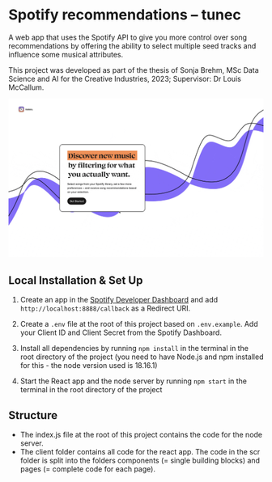 # Spotify recommendations – tunec
A web app that uses the Spotify API to give you more control over song recommendations by offering the ability to select multiple seed tracks and influence some musical attributes.

This project was developed as part of the thesis of Sonja Brehm, MSc Data Science and AI for the Creative Industries, 2023; Supervisor: Dr Louis McCallum. 

<img src="client/src/images/Screen-Recording.gif" width="700"/>

## Local Installation & Set Up

1. Create an app in the [Spotify Developer Dashboard](https://developer.spotify.com/dashboard/) and add `http://localhost:8888/callback` as a Redirect URI.

2. Create a `.env` file at the root of this project based on `.env.example`. Add your Client ID and Client Secret from the Spotify Dashboard.

5. Install all dependencies by running `npm install` in the terminal in the root directory of the project (you need to have Node.js and npm installed for this - the node version used is 18.16.1)

6. Start the React app and the node server by running `npm start` in the terminal in the root directory of the project


## Structure
- The index.js file at the root of this project contains the code for the node server.
- The client folder contains all code for the react app. The code in the scr folder is split into the folders components (= single building blocks) and pages (= complete code for each page).
